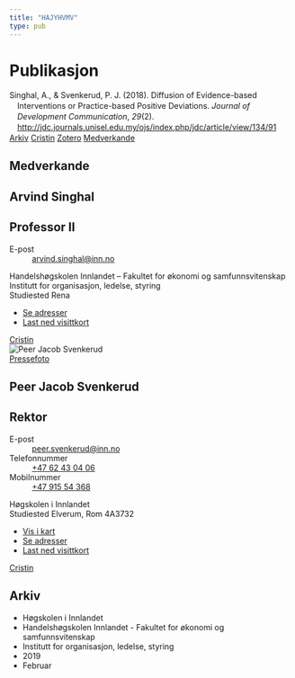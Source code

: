 ```yaml
---
title: "HAJYHVMV"
type: pub
---
```

<h1>Publikasjon</h1>
<article id="csl-bib-container-HAJYHVMV" class="csl-bib-container">
  <div class="csl-bib-body" style="line-height: 1.35; padding-left: 1em; text-indent:-1em;">
  <div class="csl-entry">Singhal, A., &amp; Svenkerud, P. J. (2018). Diffusion of Evidence-based Interventions or Practice-based Positive Deviations. <i>Journal of Development Communication</i>, <i>29</i>(2). <a href="http://jdc.journals.unisel.edu.my/ojs/index.php/jdc/article/view/134/91">http://jdc.journals.unisel.edu.my/ojs/index.php/jdc/article/view/134/91</a></div>
</div>
  <div class="csl-bib-buttons">
    <a href="#taxonomy-article-HAJYHVMV" class="csl-bib-button">Arkiv</a>
    <a href alt="Cristin URL" class="csl-bib-button">Cristin</a>
    <a href alt="Zotero URL" class="csl-bib-button">Zotero</a>
    <a href="#contributors-article-HAJYHVMV" class="csl-bib-button">Medverkande</a>
  </div>
  <div id="csl-bib-meta-container-HAJYHVMV"></div>
</article>
<div id="csl-bib-meta-HAJYHVMV" class="csl-bib-meta">
  <article id="contributors-article-HAJYHVMV" class="contributors-article">
    <h1>Medverkande</h1>
    <div class="personas">
<div class="vrtx-hinn-person-card">
<div class="photo">
<i class="lar la-user-circle missing-person"></i>
</div>
<div class="info">
<hgroup><h1>Arvind Singhal</h1>
<h2>Professor II</h2>
</hgroup><dl>
<dt>E-post</dt>
<dd>
<a href="mailto:arvind.singhal@inn.no">arvind.singhal@inn.no</a>
</dd>
</dl>
<p>
Handelshøgskolen Innlandet – Fakultet for økonomi og samfunnsvitenskap<br>
Institutt for organisasjon, ledelse, styring<br>
Studiested Rena
</p>
<ul class="vrtx-hinn-links">
<li><a href="https://www.inn.no/finn-en-ansatt/arvind-singhal.html#vrtx-hinn-addresses">Se adresser</a></li>
<li><a href="https://www.inn.no/finn-en-ansatt/arvind-singhal.html?vrtx=vcf">Last ned visittkort</a></li>
</ul>
</div>
</div>
<a href="https://app.cristin.no/persons/show.jsf?id=863653" alt="Cristin URL" class="personas-cristin">Cristin</a>
</div> <div class="personas">
<div class="vrtx-hinn-person-card">
<div class="photo">
<img src="https://www.inn.no/bilder-ansatte/peer-jacob-svenkerud.jpg" alt="Peer Jacob Svenkerud" loading="lazy"><div class="pressPhoto">
<a href="https://www.inn.no/pressebilder-ansatte/peer-jacob-svenkerud.jpg" target="_blank">
Pressefoto
</a>
</div>
</div>
<div class="info">
<hgroup><h1>Peer Jacob Svenkerud</h1>
<h2>Rektor</h2>
</hgroup><dl>
<dt>E-post</dt>
<dd>
<a href="mailto:peer.svenkerud@inn.no">peer.svenkerud@inn.no</a>
</dd>
<dt>Telefonnummer</dt>
<dd><a href="tel:+4762430406">
+47 62 43 04 06
</a></dd>
<dt>Mobilnummer</dt>
<dd><a href="tel:+4791554368">
+47 915 54 368
</a></dd>
</dl>
<p>
Høgskolen i Innlandet<br>
Studiested Elverum,
Rom 4A3732
</p>
<ul class="vrtx-hinn-links">
<li><a href="https://www.google.com/maps?q=60.88065,11.53734">Vis i kart</a></li>
<li><a href="https://www.inn.no/finn-en-ansatt/peer-svenkerud.html#vrtx-hinn-addresses">Se adresser</a></li>
<li><a href="https://www.inn.no/finn-en-ansatt/peer-svenkerud.html?vrtx=vcf">Last ned visittkort</a></li>
</ul>
</div>
</div>
<a href="https://app.cristin.no/persons/show.jsf?id=559002" alt="Cristin URL" class="personas-cristin">Cristin</a>
</div>
  </article>
  <article id="taxonomy-article-HAJYHVMV" class="taxonomy-article">
    <h1>Arkiv</h1>
    <ul>
      <li>Høgskolen i Innlandet</li>
      <li>Handelshøgskolen Innlandet - Fakultet for økonomi og samfunnsvitenskap</li>
      <li>Institutt for organisasjon, ledelse, styring</li>
      <li>2019</li>
      <li>Februar</li>
    </ul>
  </article>
</div>
